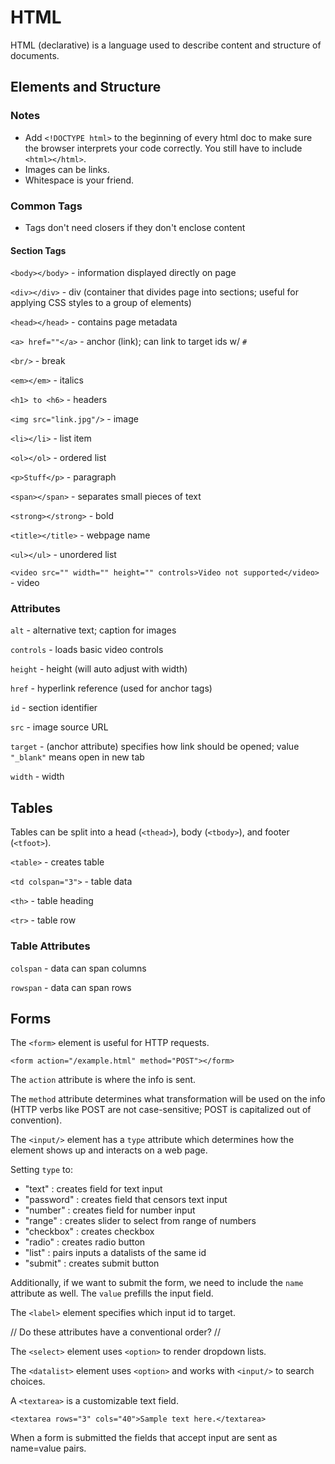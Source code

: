 # HTML

HTML (declarative) is a language used to describe content and structure of documents.

## Elements and Structure

### Notes

- Add `<!DOCTYPE html>` to the beginning of every html doc to make sure the browser interprets your code correctly. You still have to include `<html></html>`.
- Images can be links.
- Whitespace is your friend.

### Common Tags

- Tags don't need closers if they don't enclose content

#### Section Tags

`<body></body>` - information displayed directly on page

`<div></div>` - div (container that divides page into sections; useful for applying CSS styles to a group of elements)

`<head></head>` - contains page metadata

`<a> href=""</a>` - anchor (link); can link to target ids w/ `#`

`<br/>` - break

`<em></em>` - italics

`<h1> to <h6>` - headers

`<img src="link.jpg"/>` - image

`<li></li>` - list item

`<ol></ol>` - ordered list

`<p>Stuff</p>` - paragraph

`<span></span>` - separates small pieces of text

`<strong></strong>` - bold

`<title></title>` - webpage name

`<ul></ul>` - unordered list

`<video src="" width="" height="" controls>Video not supported</video>` - video

### Attributes

`alt` - alternative text; caption for images

`controls` - loads basic video controls

`height` - height (will auto adjust with width)

`href` - hyperlink reference (used for anchor tags)

`id` - section identifier

`src` - image source URL

`target` - (anchor attribute) specifies how link should be opened; value `"_blank"` means open in new tab

`width` - width

## Tables

Tables can be split into a head (`<thead>`), body (`<tbody>`), and footer (`<tfoot>`).

`<table>` - creates table

`<td colspan="3">` - table data

`<th>` - table heading

`<tr>` - table row

### Table Attributes

`colspan` - data can span columns

`rowspan` - data can span rows

## Forms

The `<form>` element is useful for HTTP requests.

`<form action="/example.html" method="POST"></form>`

The `action` attribute is where the info is sent.

The `method` attribute determines what transformation will be used on the info (HTTP verbs like POST are not case-sensitive; POST is capitalized out of convention).

The `<input/>` element has a `type` attribute which determines how the element shows up and interacts on a web page.

Setting `type` to:

- "text" : creates field for text input
- "password" : creates field that censors text input
- "number" : creates field for number input
- "range" : creates slider to select from range of numbers
- "checkbox" : creates checkbox
- "radio" : creates radio button
- "list" : pairs inputs a datalists of the same id
- "submit" : creates submit button

Additionally, if we want to submit the form, we need to include the `name` attribute as well. The `value` prefills the input field.

The `<label>` element specifies which input id to target.

// Do these attributes have a conventional order? //

The `<select>` element uses `<option>` to render dropdown lists.

The `<datalist>` element uses `<option>` and works with `<input/>` to search choices.

A `<textarea>` is a customizable text field.

`<textarea rows="3" cols="40">Sample text here.</textarea>`

When a form is submitted the fields that accept input are sent as name=value pairs.
